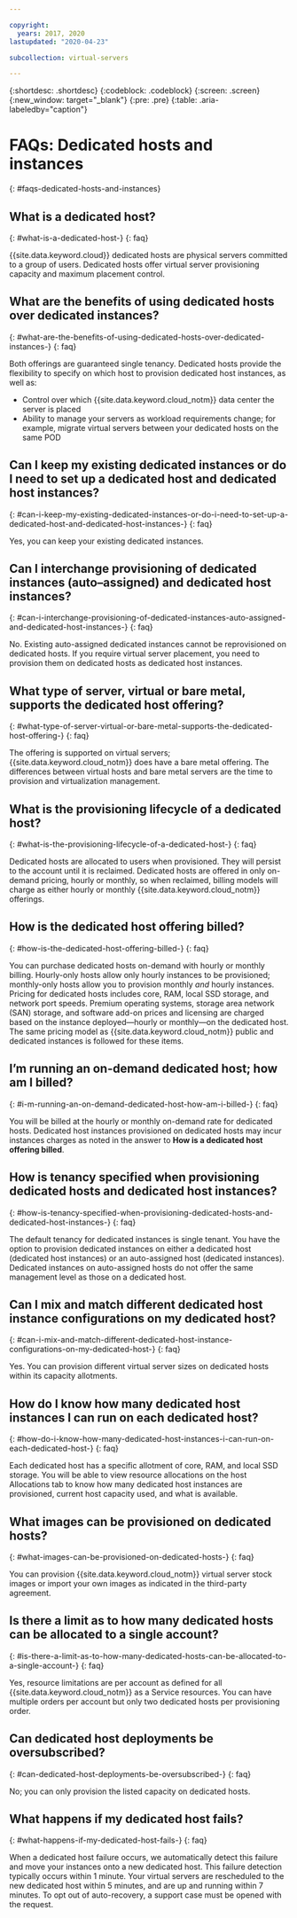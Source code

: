 ```yaml
---

copyright:
  years: 2017, 2020
lastupdated: "2020-04-23"

subcollection: virtual-servers

---
```


{:shortdesc: .shortdesc}
{:codeblock: .codeblock}
{:screen: .screen}
{:new_window: target="_blank"}
{:pre: .pre}
{:table: .aria-labeledby="caption"}


# FAQs: Dedicated hosts and instances
{: #faqs-dedicated-hosts-and-instances}

## What is a dedicated host?
{: #what-is-a-dedicated-host-}
{: faq}

{{site.data.keyword.cloud}} dedicated hosts are physical servers committed to a group of users. Dedicated hosts offer virtual server provisioning capacity and maximum placement control.

## What are the benefits of using dedicated hosts over dedicated instances?
{: #what-are-the-benefits-of-using-dedicated-hosts-over-dedicated-instances-}
{: faq}

Both offerings are guaranteed single tenancy. Dedicated hosts provide the flexibility to specify on which host to provision dedicated host instances, as well as:
   * Control over which {{site.data.keyword.cloud_notm}} data center the server is placed
   * Ability to manage your servers as workload requirements change; for example, migrate virtual servers between your dedicated hosts on the same POD

## Can I keep my existing dedicated instances or do I need to set up a dedicated host and dedicated host instances?
{: #can-i-keep-my-existing-dedicated-instances-or-do-i-need-to-set-up-a-dedicated-host-and-dedicated-host-instances-}
{: faq}

Yes, you can keep your existing dedicated instances.

## Can I interchange provisioning of dedicated instances (auto–assigned) and dedicated host instances?
{: #can-i-interchange-provisioning-of-dedicated-instances-auto-assigned-and-dedicated-host-instances-}
{: faq}

No. Existing auto-assigned dedicated instances cannot be reprovisioned on dedicated hosts. If you require virtual server placement, you need to provision them on dedicated hosts as dedicated host instances.

## What type of server, virtual or bare metal, supports the dedicated host offering?
{: #what-type-of-server-virtual-or-bare-metal-supports-the-dedicated-host-offering-}
{: faq}

The offering is supported on virtual servers; {{site.data.keyword.cloud_notm}} does have a bare metal offering. The differences between virtual hosts and bare metal servers are the time to provision and virtualization management.

## What is the provisioning lifecycle of a dedicated host?
{: #what-is-the-provisioning-lifecycle-of-a-dedicated-host-}
{: faq}

Dedicated hosts are allocated to users when provisioned. They will persist to the account until it is reclaimed. Dedicated hosts are offered in only on-demand pricing, hourly or monthly, so when reclaimed, billing models will charge as either hourly or monthly {{site.data.keyword.cloud_notm}} offerings.

## How is the dedicated host offering billed?
{: #how-is-the-dedicated-host-offering-billed-}
{: faq}

You can purchase dedicated hosts on-demand with hourly or monthly billing. Hourly-only hosts allow only hourly instances to be provisioned; monthly-only hosts allow you to provision monthly *and* hourly instances. Pricing for dedicated hosts includes core, RAM, local SSD storage, and network port speeds. Premium operating systems, storage area network (SAN) storage, and software add-on prices and licensing are charged based on the instance deployed—hourly or monthly—on the dedicated host. The same pricing model as {{site.data.keyword.cloud_notm}} public and dedicated instances is followed for these items.

## I’m running an on-demand dedicated host; how am I billed?
{: #i-m-running-an-on-demand-dedicated-host-how-am-i-billed-}
{: faq}

You will be billed at the hourly or monthly on-demand rate for dedicated hosts. Dedicated host instances provisioned on dedicated hosts may incur instances charges as noted in the answer to **How is a dedicated host offering billed**.

## How is tenancy specified when provisioning dedicated hosts and dedicated host instances?
{: #how-is-tenancy-specified-when-provisioning-dedicated-hosts-and-dedicated-host-instances-}
{: faq}

The default tenancy for dedicated instances is single tenant. You have the option to provision dedicated instances on either a dedicated host (dedicated host instances) or an auto-assigned host (dedicated instances). Dedicated instances on auto-assigned hosts do not offer the same management level as those on a dedicated host.

## Can I mix and match different dedicated host instance configurations on my dedicated host?
{: #can-i-mix-and-match-different-dedicated-host-instance-configurations-on-my-dedicated-host-}
{: faq}

Yes. You can provision different virtual server sizes on dedicated hosts within its capacity allotments.

## How do I know how many dedicated host instances I can run on each dedicated host?
{: #how-do-i-know-how-many-dedicated-host-instances-i-can-run-on-each-dedicated-host-}
{: faq}

Each dedicated host has a specific allotment of core, RAM, and local SSD storage. You will be able to view resource allocations on the host Allocations tab to know how many dedicated host instances are provisioned, current host capacity used, and what is available.

## What images can be provisioned on dedicated hosts?
{: #what-images-can-be-provisioned-on-dedicated-hosts-}
{: faq}

You can provision {{site.data.keyword.cloud_notm}} virtual server stock images or import your own images as indicated in the third-party agreement.

## Is there a limit as to how many dedicated hosts can be allocated to a single account?
{: #is-there-a-limit-as-to-how-many-dedicated-hosts-can-be-allocated-to-a-single-account-}
{: faq}

Yes, resource limitations are per account as defined for all {{site.data.keyword.cloud_notm}} as a Service resources. You can have multiple orders per account but only two dedicated hosts per provisioning order.

## Can dedicated host deployments be oversubscribed?
{: #can-dedicated-host-deployments-be-oversubscribed-}
{: faq}

No; you can only provision the listed capacity on dedicated hosts.

## What happens if my dedicated host fails?
{: #what-happens-if-my-dedicated-host-fails-}
{: faq}

When a dedicated host failure occurs, we automatically detect this failure and move your instances onto a new dedicated host. This failure detection typically occurs within 1 minute. Your virtual servers are rescheduled to the new dedicated host within 5 minutes, and are up and running within 7 minutes. To opt out of auto-recovery, a support case must be opened with the request.

